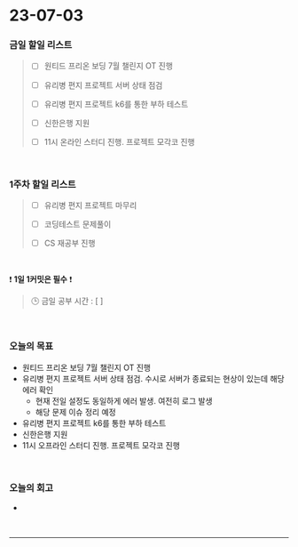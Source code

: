 # 23-07-03
### 금일 할일 리스트
> - [ ]  원티드 프리온 보딩 7월 챌린지 OT 진행
>
> - [ ]  유리병 편지 프로젝트 서버 상태 점검
>
> - [ ]  유리병 편지 프로젝트 k6를 통한 부하 테스트
>
> - [ ]  신한은행 지원
>
> - [ ]  11시 온라인 스터디 진행. 프로젝트 모각코 진행


<br/>

### 1주차 할일 리스트  
> - [ ]  유리병 편지 프로젝트 마무리 
>
> - [ ]  코딩테스트 문제풀이
>
> - [ ]  CS 재공부 진행

<br/>

❗ **1일 1커밋은 필수** ❗
> 🕒 금일 공부 시간 : [  ]
  
<br/>

### 오늘의 목표
- 원티드 프리온 보딩 7월 챌린지 OT 진행
- 유리병 편지 프로젝트 서버 상태 점검. 수시로 서버가 종료되는 현상이 있는데 해당 에러 확인
    - 현재 전일 설정도 동일하게 에러 발생. 여전히 로그 발생
    - 해당 문제 이슈 정리 예정
- 유리병 편지 프로젝트 k6를 통한 부하 테스트
- 신한은행 지원
- 11시 오프라인 스터디 진행. 프로젝트 모각코 진행

<br>

### 오늘의 회고
- 

<br/>

------------  
